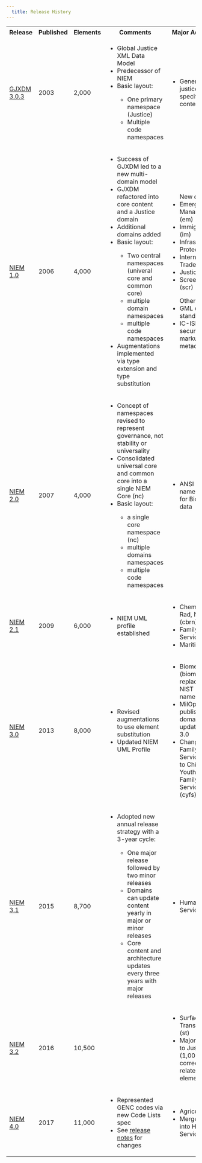 ```yaml
---
  title: Release History
---
```


<table>
  <tr>
    <th>Release</th>
    <th>Published</th>
    <th>Elements</th>
    <th>Comments</th>
    <th>Major Additions</th>
  </tr>
  <tr>
    <td><a href="https://it.ojp.gov/initiatives/gjxdm/archive">GJXDM 3.0.3</a></td>
    <td>2003</td>
    <td>2,000</td>
    <td>
      <ul>
        <li>Global Justice XML Data Model</li>
        <li>Predecessor of NIEM</li>
        <li>Basic layout:</li>
        <ul>
          <li>One primary namespace (Justice)</li>
          <li>Multiple code namespaces</li>
        </ul>
      </ul>
    </td>
    <td>
      <ul>
        <li>General and justice-specific content</li>
      </ul>
    </td>
  </tr>
  <tr>
    <td><a href="https://github.com/NIEM/NIEM-Releases/tree/niem-1.0">NIEM 1.0</a></td>
    <td>2006</td>
    <td>4,000</td>
    <td>
      <ul>
        <li>Success of GJXDM led to a new multi-domain model</li>
        <li>GJXDM refactored into core content and a Justice domain</li>
        <li>Additional domains added</li>
        <li>Basic layout:</li>
        <ul>
          <li>Two central namespaces (univeral core and common core)</li>
          <li>multiple domain namespaces</li>
          <li>multiple code namespaces</li>
        </ul>
        <li>Augmentations implemented via type extension and type substitution</li>
      </ul>
    </td>
    <td>
      <ul>
        <lh>New domains:</lh>
        <li>Emergency Management (em)</li>
        <li>Immigration (im)</li>
        <li>Infrastructure Protection (ip)</li>
        <li>International Trade (it)</li>
        <li>Justice (j)</li>
        <li>Screening (scr)</li>
      </ul>
      <ul>
        <lh>Other:</lh>
        <li>GML external standard</li>
        <li>IC-ISM security markup metadata</li>
      </ul>
    </td>
  </tr>
  <tr>
    <td><a href="https://github.com/NIEM/NIEM-Releases/tree/niem-2.0">NIEM 2.0</a></td>
    <td>2007</td>
    <td>4,000</td>
    <td>
      <ul>
        <li>Concept of namespaces revised to represent governance, not stability or universality</li>
        <li>Consolidated universal core and common core into a single NIEM Core (nc)</li>
        <li>Basic layout:</li>
        <ul>
          <li>a single core namespace (nc)</li>
          <li>multiple domains namespaces</li>
          <li>multiple code namespaces</li>
        </ul>
      </ul>
    </td>
    <td>
      <ul>
        <li>ANSI NIST namespace for Biometrics data</li>
      </ul>
    </td>
  </tr>
  <tr>
    <td><a href="https://github.com/NIEM/NIEM-Releases/tree/niem-2.1">NIEM 2.1</a></td>
    <td>2009</td>
    <td>6,000</td>
    <td>
      <ul>
        <li>NIEM UML profile established</li>
      </ul>
    </td>
    <td>
      <ul>
        <li>Chem, Bio, Rad, Nuclear (cbrn)</li>
        <li>Family Services (fs)</li>
        <li>Maritime (m)</li>
      </ul>
    </td>
  </tr>
  <tr>
    <td><a href="https://github.com/NIEM/NIEM-Releases/tree/niem-3.0">NIEM 3.0</a></td>
    <td>2013</td>
    <td>8,000</td>
    <td>
      <ul>
        <li>Revised augmentations to use element substitution</li>
        <li>Updated NIEM UML Profile</li>
      </ul>
    </td>
    <td>
      <ul>
        <li>Biometrics (biom) - replaced ANSI NIST namespace</li>
        <li>MilOps (mo) - published as a domain update after 3.0</li>
        <li>Changed Family Services (fs) to Children, Youth, and Family Services (cyfs)</li>
      </ul>
    </td>
  </tr>
  <tr>
    <td><a href="https://github.com/NIEM/NIEM-Releases/tree/niem-3.1">NIEM 3.1</a></td>
    <td>2015</td>
    <td>8,700</td>
    <td>
      <ul>
        <li>Adopted new annual release strategy with a 3-year cycle:</li>
        <ul>
          <li>One major release followed by two minor releases</li>
          <li>Domains can update content yearly in major or minor releases</li>
          <li>Core content and architecture updates every three years with major releases</li>
        </ul>
      </ul>
    </td>
    <td>
      <ul>
        <li>Human Services (hs)</li>
      </ul>
    </td>
  </tr>
  <tr>
    <td><a href="https://github.com/NIEM/NIEM-Releases/tree/niem-3.2">NIEM 3.2</a></td>
    <td>2016</td>
    <td>10,500</td>
    <td>
    </td>
    <td>
      <ul>
        <li>Surface Transportation (st)</li>
        <li>Major addition to Justice (1,000 corrections-related elements)</li>
      </ul>
    </td>
  </tr>
  <tr>
    <td><a href="https://github.com/NIEM/NIEM-Releases/tree/niem-4.0">NIEM 4.0</a></td>
    <td>2017</td>
    <td>11,000</td>
    <td>
      <ul>
        <li>Represented GENC codes via new Code Lists spec</li>
        <li>See <a href="https://github.com/niem/niem-releases">release notes</a> for changes</li>
      </ul>
    </td>
    <td>
      <ul>
        <li>Agriculture</li>
        <li>Merged CYFS into Human Services</li>
      </ul>
    </td>
  </tr>
</table>
